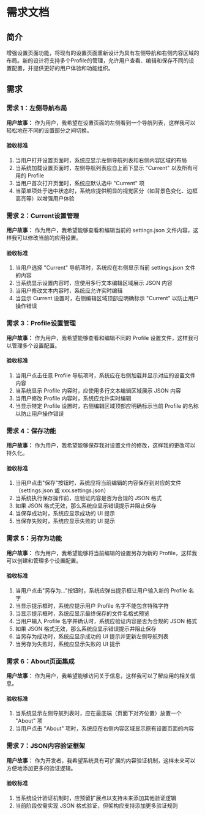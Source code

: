 # 需求文档

## 简介

增强设置页面功能，将现有的设置页面重新设计为具有左侧导航和右侧内容区域的布局。新的设计将支持多个Profile的管理，允许用户查看、编辑和保存不同的设置配置，并提供更好的用户体验和功能组织。

## 需求

### 需求 1：左侧导航布局

**用户故事：** 作为用户，我希望在设置页面的左侧看到一个导航列表，这样我可以轻松地在不同的设置部分之间切换。

#### 验收标准

1. 当用户打开设置页面时，系统应显示左侧导航列表和右侧内容区域的布局
2. 当系统加载设置页面时，左侧导航列表应自上而下显示 "Current" 以及所有可用的 Profile
3. 当用户首次打开页面时，系统应默认选中 "Current" 项
4. 当菜单项处于选中状态时，系统应提供明显的视觉区分（如背景色变化、边框高亮等）以增强用户体验

### 需求 2：Current设置管理

**用户故事：** 作为用户，我希望能够查看和编辑当前的 settings.json 文件内容，这样我可以修改当前的应用设置。

#### 验收标准

1. 当用户选择 "Current" 导航项时，系统应在右侧显示当前 settings.json 文件的内容
2. 当系统显示设置内容时，应使用多行文本编辑区域展示 JSON 内容
3. 当用户修改文本内容时，系统应允许实时编辑
4. 当显示 Current 设置时，右侧编辑区域顶部应明确标示 "Current" 以防止用户操作错误

### 需求 3：Profile设置管理

**用户故事：** 作为用户，我希望能够查看和编辑不同的 Profile 设置文件，这样我可以管理多个设置配置。

#### 验收标准

1. 当用户点击任意 Profile 导航项时，系统应在右侧加载并显示对应的设置文件内容
2. 当系统显示 Profile 内容时，应使用多行文本编辑区域展示 JSON 内容
3. 当用户修改 Profile 内容时，系统应允许实时编辑
4. 当显示特定 Profile 设置时，右侧编辑区域顶部应明确标示当前 Profile 的名称以防止用户操作错误

### 需求 4：保存功能

**用户故事：** 作为用户，我希望能够保存我对设置文件的修改，这样我的更改可以持久化。

#### 验收标准

1. 当用户点击"保存"按钮时，系统应将当前编辑的内容保存到对应的文件（settings.json 或 xxx.settings.json）
2. 当系统执行保存操作前，应验证内容是否为合规的 JSON 格式
3. 如果 JSON 格式无效，那么系统应显示错误提示并阻止保存
4. 当保存成功时，系统应显示成功的 UI 提示
5. 当保存失败时，系统应显示失败的 UI 提示

### 需求 5：另存为功能

**用户故事：** 作为用户，我希望能够将当前编辑的设置另存为新的 Profile，这样我可以创建和管理多个设置配置。

#### 验收标准

1. 当用户点击"另存为..."按钮时，系统应弹出提示框让用户输入新的 Profile 名字
2. 当显示提示框时，系统应提示用户 Profile 名字不能包含特殊字符
3. 当显示提示框时，系统应显示最终保存的文件名格式预览
4. 当用户输入 Profile 名字并确认时，系统应验证内容是否为合规的 JSON 格式
5. 如果 JSON 格式无效，那么系统应显示错误提示并阻止保存
6. 当另存为成功时，系统应显示成功的 UI 提示并更新左侧导航列表
7. 当另存为失败时，系统应显示失败的 UI 提示

### 需求 6：About页面集成

**用户故事：** 作为用户，我希望能够访问关于信息，这样我可以了解应用的相关信息。

#### 验收标准

1. 当系统显示左侧导航列表时，应在最底端（页面下对齐位置）放置一个 "About" 项
2. 当用户点击 "About" 项时，系统应在右侧内容区域显示原有设置页面的内容

### 需求 7：JSON内容验证框架

**用户故事：** 作为开发者，我希望系统具有可扩展的内容验证机制，这样未来可以方便地添加更多的验证逻辑。

#### 验收标准

1. 当系统设计验证机制时，应预留扩展点以支持未来添加其他验证逻辑
2. 当前阶段仅需实现 JSON 格式验证，但架构应支持添加更多验证规则